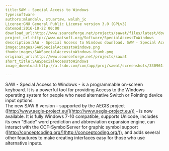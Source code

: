 ```yaml
---
title:SAW - Special Access to Windows
type:software
authors:mlundalv, stuartaw, walsh_jc
License:GNU General Public License version 3.0 (GPLv3)
datemod:2016-10-22 00:00
download_url:http://www.sourceforge.net/projects/sawat/files/latest/download
project_url:http://www.oatsoft.org/Software/SpecialAccessToWindows
description:SAW - Special Access to Windows download. SAW - Special Access to Windows 2016-10-22 19:28:58 free download. SAW - Special Access to Windows SAW - Special Access to Windows - a programmable on-screen keyboard.
image:images/SAWSpecialAccesstoWindows.png
thumb:images/SAWSpecialAccesstoWindows-thumb.png
original_url:http://www.sourceforge.net/projects/sawat
short_title:SAWSpecialAccesstoWindows
image_download:http://a.fsdn.com/con/app/proj/sawat/screenshots/330961.jpg/182/137/1

---
```

SAW - Special Access to Windows - is a programmable on-screen keyboard. It is a powerful tool for providing Access to the Windows operating system for people who need alternative Switch or Pointing device input options.  
The new SAW 6 version - supported by the AEGIS project ([http://www.aegis-project.eu/](http://www.aegis-project.eu/)) - is now available. It is fully Windows 7-10 compatible, supports Unicode, includes its own "Blade" word prediction and abbreviation expansion engine, can interact with the CCF-SymbolServer for graphic symbol support ([http://conceptcoding.org/](http://conceptcoding.org/)), and adds several other feautures to make creating interfaces easy for those who use alternative inputs.